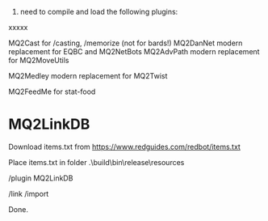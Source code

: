 1. need to compile and load the following plugins:

xxxxx

MQ2Cast     for /casting, /memorize (not for bards!)
MQ2DanNet   modern replacement for EQBC and MQ2NetBots
MQ2AdvPath  modern replacement for MQ2MoveUtils

MQ2Medley   modern replacement for MQ2Twist


MQ2FeedMe   for stat-food



# MQ2LinkDB

Download items.txt from https://www.redguides.com/redbot/items.txt

Place items.txt in folder .\build\bin\release\resources

/plugin MQ2LinkDB

/link /import

Done.

